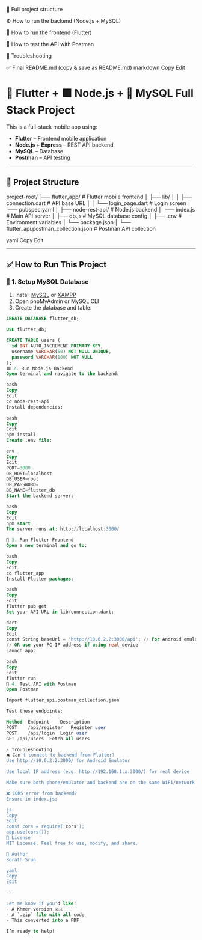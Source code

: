 📁 Full project structure

⚙ How to run the backend (Node.js + MySQL)

📱 How to run the frontend (Flutter)

🧪 How to test the API with Postman

📝 Troubleshooting

✅ Final README.md (copy & save as README.md)
markdown
Copy
Edit
# 📱 Flutter + 🟩 Node.js + 🐬 MySQL Full Stack Project

This is a full-stack mobile app using:

- **Flutter** – Frontend mobile application
- **Node.js + Express** – REST API backend
- **MySQL** – Database
- **Postman** – API testing

---

## 📁 Project Structure

project-root/
├── flutter_app/ # Flutter mobile frontend
│ ├── lib/
│ │ ├── connection.dart # API base URL
│ │ └── login_page.dart # Login screen
│ └── pubspec.yaml
│
├── node-rest-api/ # Node.js backend
│ ├── index.js # Main API server
│ ├── db.js # MySQL database config
│ ├── .env # Environment variables
│ └── package.json
│
└── flutter_api.postman_collection.json # Postman API collection

yaml
Copy
Edit

---

## ✅ How to Run This Project

### 🔧 1. Setup MySQL Database

1. Install [MySQL](https://dev.mysql.com/downloads/) or [XAMPP](https://www.apachefriends.org/index.html)
2. Open phpMyAdmin or MySQL CLI
3. Create the database and table:

```sql
CREATE DATABASE flutter_db;

USE flutter_db;

CREATE TABLE users (
  id INT AUTO_INCREMENT PRIMARY KEY,
  username VARCHAR(50) NOT NULL UNIQUE,
  password VARCHAR(100) NOT NULL
);
🟩 2. Run Node.js Backend
Open terminal and navigate to the backend:

bash
Copy
Edit
cd node-rest-api
Install dependencies:

bash
Copy
Edit
npm install
Create .env file:

env
Copy
Edit
PORT=3000
DB_HOST=localhost
DB_USER=root
DB_PASSWORD=
DB_NAME=flutter_db
Start the backend server:

bash
Copy
Edit
npm start
The server runs at: http://localhost:3000/

📱 3. Run Flutter Frontend
Open a new terminal and go to:

bash
Copy
Edit
cd flutter_app
Install Flutter packages:

bash
Copy
Edit
flutter pub get
Set your API URL in lib/connection.dart:

dart
Copy
Edit
const String baseUrl = 'http://10.0.2.2:3000/api'; // For Android emulator
// OR use your PC IP address if using real device
Launch app:

bash
Copy
Edit
flutter run
🧪 4. Test API with Postman
Open Postman

Import flutter_api.postman_collection.json

Test these endpoints:

Method	Endpoint	Description
POST	/api/register	Register user
POST	/api/login	Login user
GET	/api/users	Fetch all users

⚠️ Troubleshooting
❌ Can't connect to backend from Flutter?
Use http://10.0.2.2:3000/ for Android Emulator

Use local IP address (e.g. http://192.168.1.x:3000/) for real device

Make sure both phone/emulator and backend are on the same WiFi/network

❌ CORS error from backend?
Ensure in index.js:

js
Copy
Edit
const cors = require('cors');
app.use(cors());
📄 License
MIT License. Feel free to use, modify, and share.

👤 Author
Borath Srun

yaml
Copy
Edit

---

Let me know if you'd like:
- A Khmer version 🇰🇭
- A `.zip` file with all code
- This converted into a PDF

I’m ready to help!
